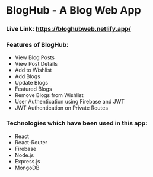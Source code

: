 # BlogHub - A Blog Web App

### Live Link: https://bloghubweb.netlify.app/

### Features of BlogHub:

- View Blog Posts
- View Post Details
- Add to Wishlist
- Add Blogs
- Update Blogs
- Featured Blogs
- Remove Blogs from Wishlist
- User Authentication using Firebase and JWT
- JWT Authentication on Private Routes

### Technologies which have been used in this app:

- React
- React-Router
- Firebase
- Node.js
- Express.js
- MongoDB